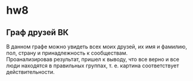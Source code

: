 # hw8
## Граф друзей ВК
В данном графе можно увидеть всех моих друзей, их имя и фамилию, пол, страну и принадлежность к сообществам.  
Проанализировав результат, пришел к выводу, что все верно и все люди находятся в правильных группах, т. е. картина соответствует действительности.
